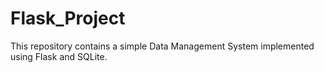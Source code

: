 # Flask_Project
This repository contains a simple Data Management System implemented using Flask and SQLite.
